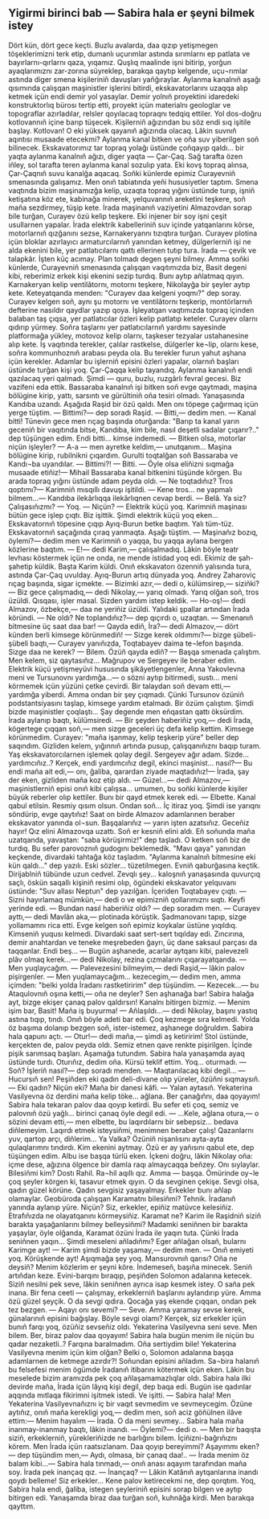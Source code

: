 ## Yigirmi birinci bab — Sabira hala er şeyni bilmek istey

Dört kün, dört gece keçti. Buzlu avalarda, daa qızıp yetişmegen töşeklerimizni terk etip, dumanlı uçurımlar astında sırımlarnı ep patlata ve bayırlarnı-qırlarnı qaza, yıqamız. Quşlıq maalinde işni bitirip, yorğun ayaqlarımıznı zar-zorına süyreklep, barakqa qaytıp kelgende, uçu¬rımlar astında diger smena kişileriniñ davuşları yañğıraylar.
Aylanma kanalnıñ aşağı qısımında çalışqan maşinistler işlerini bitirdi, ekskavatorlarını uzaqqa alıp ketmek içün endi demir yol yasaylar. Demir yolnıñ proyektini idaredeki konstruktorlıq bürosı tertip etti, proyekt içün materialnı geologlar ve topograflar azırladılar, relsler qoyılacaq topraqnı tedqiq ettiler. Yol dos-doğru kotlovannıñ içine barıp tüşecek. Kişilerniñ ağızından bu söz endi sıq işitile başlay. Kotlovan! O eki yüksek qayanıñ ağızında olacaq. Lâkin suvnıñ aqıntısı musaade etecekmi? Aylanma kanal bitken ve oña suv yiberilgen soñ bilinecek.
Ekskavatorımız tar topraq yolağı üstünde çoñqayıp qaldı... bir yaqta aylanma kanalnıñ ağızı, diger yaqta — Çar-Çaq. Sağ tarafta özen iñley, sol tarafta teren aylanma kanal sozulıp yata. Eki kovş topraq alınsa, Çar-Çaqnıñ suvu kanalğa aqacaq.
Soñki künlerde epimiz Curayevniñ smenasında galışamız. Men onıñ tabiatında yeñi hususiyetler taptım. Smena vaqtında bizim maşinamızğa kelip, uzaqta topraq yığını üstünde turıp, işniñ ketişatına köz ete, kabinağa minerek, yelquvannıñ areketini teşkere, soñ maña sezdirmey, tüşip kete. İrada maşinanıñ vaziyetini Almazovdan sorap bile turğan, Curayev özü kelip teşkere.
Eki injener bir soy işni çeşit usullarnen yapalar. İrada elektrik kabelleriniñ suv içinde yatqanlarını körse, motorlarnıñ qızğanını sezse, Karnakeryannı tızıqtıra turğan. Curayev plotina içün bloklar azırlayıcı armaturcılarnıñ yanından ketmey, dülgerlerniñ işi ne alda ekenini bile, yer patlatıcılarnı qattı ellerinen tutıp tura. İrada — çevik ve talapkâr. İşten küç acımay. Plan tolmadı degen şeyni bilmey. Amma soñki künlerde, Curayevniñ smenasında çalışqan vaqıtımızda biz, Basit degeni kibi, reberimiz erkek kişi ekenini sezip turdıq. Bunı aytıp añlatmaq qıyın. Karnakeryan kelip ventilâtornı, motornı teşkere, Nikolayğa bir şeyler aytıp kete. Keteyatqanda menden: "Curayev daa kelgeni yoqmı?" dep soray. Curayev kelgen soñ, aynı şu motornı ve ventilâtornı teşkerip, montörlarnıñ defterine nasıldır qaydlar yazıp qoya.
İşleyatqan vaqtımızda topraq içinden balaban taş çıqsa, yer patlatıcılar özleri kelip patlatıp keteler. Curayev olarnı qıdırıp yürmey. Soñra taşlarnı yer patlatıcılarnıñ yardımı sayesinde platformağa yükley, motovoz kelip olarnı, taşkeser tezyalar ustahanesine alıp kete. İş vaqıtında terekler, çalılar rastkelse, dülgerler ke¬lip, olarnı kese, soñra kommunhoznıñ arabası peyda ola. Bu terekler furun yahut aşhana içün kerekler. Adamlar bu işlerniñ episini özleri yapalar, olarnıñ başları üstünde turğan kişi yoq.
Çar-Çaqqa kelip tayandıq. Aylanma kanalnıñ endi qazılacaq yeri qalmadı. Şimdi — quru, buzlu, ruzgârlı fevral gecesi. Biz vazifeni eda ettik. Bassaraba kanalnıñ işi bitken soñ evge qaytmadı, maşina bölügine kirip, yattı, sarsıntı ve gürültiniñ oña tesiri olmadı. Yanaşasında Kandıba uzandı. Aşağıda Raşid bir özü qaldı. Men onı töpege çağırmaq içün yerge tüştim.
— Bittimi?— dep soradı Raşid.
— Bitti,— dedim men. — Kanal bitti!
Tünevin gece men rıçag başında oturğanda: "Barıp ta kanal yarın geceniñ bir vaqıtında bitse, Kandıba, kim bile, nasıl deşetli sadalar çıqarır?.." dep tüşüngen edim. Endi bitti... kimse indemedi.
— Bitken olsa, motorlar niçün işleyler?
— A-a — men ayretke keldim,— unutqanım... 
Maşina bölügine kirip, rubilnikni çıqardım. Gurulti toqtalğan soñ Bassaraba ve Kandı¬ba uyandılar. 
— Bittimi?!
— Bitti.
— Öyle olsa eliñizni sıqmağa musaade etiñiz!— Mihail Bassaraba kanal bitkenini tüşünde körgen.
Bu arada topraq yığını üstünde adam peyda oldı.
— Ne toqtadıñız? Tros qoptımı?— Karimniñ mısqıllı davuşı işitildi.
— Kene tros... ne yapmalı bilmem…— Kandıba ilekârlıqqa ilekârlıqnen cevap berdi. — Belâ. Ya siz? Çalışasıñızmı?
— Yoq.
— Niçün?
— Elektrik küçü yoq.
Karimniñ maşinası bütün gece işlep çıqtı. Biz işittik. Şimdi elektrik küçü yoq eken... Ekskavatornıñ töpesine çıqıp Ayıq-Burun betke baqtım. Yalı tüm-tüz. Ekskavatornıñ saçağında çıraq yanmaqta. Aşağı tüştim.
— Maşinañız bozıq, öylemi?— dedim men ve Karimniñ o yaqqa, bu yaqqa aylana bergen közlerine baqtım.
— E!— dedi Karim,— çalışalmadıq. 
Lâkin böyle teatr levhası köstermek içün ne onda, ne mende istidad yoq edi. Ekimiz de şah-şahetip küldik. Başta Karim küldi.
Onıñ ekskavatorı özenniñ yalısında tura, astında Çar-Çaq uvulday. Ayıq-Burun artıq dünyada yoq. Andrey Zaharoviç rıçag başında, sigar içmekte.
— Bizimki azır,— dedi o, külümsirep,— siziñki?
— Biz gece çalışmadıq,— dedi Nikolay,— yarıq olmadı. Yarıq olğan soñ, tros üzüldi. Qısqası, işler masal. Sizden yardım istep keldik.
— Ho-oş!— dedi Almazov, özbekçe,— daa ne yeriñiz üzüldi.
Yalıdaki şpallar artından İrada köründi.
— Ne oldı? Ne toplandıñız?— dep qıçırdı o, uzaqtan. — Smenanıñ bitmesine üç saat daa bar!
— Qayda ediñ, İra?— dedi Almazov,— dört künden berli kimsege körünmediñ!
— Sizge kerek oldımmı?— bizge şübeli-şübeli baqtı,— Curayev yanıñızda, Toqtabayev daima te¬lefon başında. Sizge daa ne kerek?
— Bilem. Özüñ qayda ediñ?
— Başqa smenada çalıştım. Men kelem, siz qaytasıñız... Mağrupov ve Sergeyev ile beraber edim. Elektrik küçü yetişmeyüvi hususında şikâyetlengenler, Anna Yakovlevna meni ve Tursunovnı yardımğa...— o sözni aytıp bitirmedi, sustı... meni körmemek içün yüzüni çetke çevirdi. Bir talaydan soñ devam etti,— yardımğa yiberdi. Amma ondan bir şey çıqmadı. Çünki Tursunov özüniñ podstantsiyasını taşlap, kimsege yardım etalmadı. Bir özüm çalıştım. Şimdi bizde maşinistler çoqlaştı...
Şay degende men eñqastan qattı öksürdim. İrada aylanıp baqtı, külümsiredi.
— Bir şeyden haberiñiz yoq,— dedi İrada, kögertege çıqqan soñ,— men sizge geceleri üç defa kelip kettim. Kimsege körünmedim. Curayev: "maña işanmay, kelip teşkerip yüre" beller dep saqındım. Gizliden kelem, yığınnıñ artında pusup, çalışqanıñıznı baqıp turam. Yaş ekskavatorcılarnen işlemek qolay degil. Sergeyev ağır adam. Sizde... yardımcıñız..? Kerçek, endi yardımcıñız degil, ekinci maşinist... nasıl?— Bu endi maña ait edi,— onı, ğaliba, qarardan ziyade maqtadıñız!— İrada, şay der eken, gizliden maña koz etip aldı.
— Güzel...— dedi   Almazov,— maşinistlerniñ episi onıñ kibi çalışsa... umumen, bu soñki künlerde kişiler büyük reberler olıp kettiler. Bunı bir qayd etmek kerek edi.
— Elbette. Kanal qabul etilsin. Resmiy qısım olsun. Ondan soñ... İç itiraz yoq. Şimdi ise yarıqnı söndürip, evge qaytıñız! Saat on birde Almazov adamlarınen beraber ekskavator yanında ol¬sun. Başqalarıñız — yarın işten azatsıñız. Geceñiz hayır!
Qız elini Almazovqa uzattı. Soñ er kesniñ elini aldı. Eñ soñunda maña uzatqanda, yavaştan: "saba körüşirmiz!" dep taşladı.
O ketken soñ biz de turdıq. Bu sefer parovoznıñ gudogını beklemedik. "Mavı qaya" yanından keçkende, divardaki tahtağa köz taşladım. "Aylanma kanalnıñ bitmesine eki kün qaldı..." dep yazılı. Eski sözler... tüzetilmegen. Evniñ qaburğasına keçtik. Dirijablniñ tübünde uzun cedvel. Zevqlı şey... kaloşnıñ yanaşasında quvurçıq saçlı, öskün saqallı kişiniñ resimi olıp, ögündeki ekskavator yelquvanı üstünde: "Suv allası Neptun" dep yazılğan.
İçeriden Toqtabayev çıqtı.
— Sizni hayırlamaq mümkün,— dedi o ve epimizniñ qollarımıznı sıqtı. Keyfi yerinde edi.
— Bundan nasıl haberiñiz oldı? — dep soradım men.
— Curayev ayttı,— dedi Mavlân aka,— plotinada körüştik. Şadmanovanı tapıp, sizge yollamamnı rica etti.
Evge kelgen soñ epimiz koykalar üstüne yıqıldıq. Kimseniñ yuqusı kelmedi. Divardaki saat sert-sert tıqılday edi. Zıncırına, demir anahtardan ve teneke meşrebeden ğayrı, üç dane saksaul parçası da taqqanlar. Endi beş...
— Bugün aşhanede, acarlar aytqanı kibi, palevezeli plâv olmaq kerek...— dedi Nikolay, rezina çızmalarını çıqarayatqanda. — Men yuqlaycağım.
— Palevezesini bilmeyim,— dedi Raşid,— lâkin palov pişirgenler.
— Men yuqlamaycağım... kezecegim,— dedim men, amma içimden: "belki yolda İradanı rastketiririm" dep tüşündim.
— Kezecek...— bu Ataqulovnıñ oşına ketti,— oña ne deyler? Sen aşhanağa bar! Sabira halağa ayt, bizge ekişer çanaq palov qaldırsın! Kanalnı bitirgen bizmiz.
— Menim işim bar, Basit! Maña iş buyurma!
— Añlaşıldı...— dedi Nikolay, başını yastıq astına tıqıp, tındı. Onıñ böyle adeti bar edi.
Çoq kezmege sıra kelmedi. Yolda öz başıma dolanıp bezgen soñ, ister-istemez, aşhanege doğruldım. Sabira hala qapunı açtı.
— Otur!— dedi maña,— şimdi aş ketiririm! 
Stol üstünde, kerçekten de, palov peyda oldı. Semiz etnen qave renkte pişirilgen. İçinde pişik sarımsaq başları.
Aşamağa tutundım. Sabira hala yanaşamda ayaq üstünde turdı. Oturıñız, dedim oña. Kürsü teklif ettim. Yoq... oturmadı.
— Soñ? İşleriñ nasıl?— dep soradı menden.
— Maqtanılacaq kibi degil...
— Hucursıñ sen! Peşiñden eki qadın deli-divane olıp yüreler, özüñni sıqmaysıñ.
— Eki qadın? Niçün eki? Maña bir danesi kâfi.
— Yalan aytasıñ. Yekaterina Vasilyevna öz derdini maña kelip töke... ağlana. Ber çanağıñnı, daa qoyayım!
Sabira hala tekaran palov daa qoyıp ketirdi. Bu sefer eti çoq, semiz ve palovnıñ özü yağlı... birinci çanaq öyle degil edi.
— ...Kele, ağlana otura,— o sözini devam etti,— men elbette, bu laqırdılarnı bir sebepsiz... bedava diñlemeyim. Laqırdı etmek isteysiñmi, menimnen beraber çalış! Qazanlarnı yuv, qartop arçı, diñlerim... Ya Valka? Özüniñ nişanlısını ayta-ayta qulaqlarımnı tındırdı. Kim ekenini aytmay. Özü er ay yañısını qabul ete, dep tüşüngen edim. Albu ise başqa türlü eken. İçkeni doğru, lâkin Nikolay oña: içme dese, ağızına ölgence bir damla raqı almaycaqqa beñzey. Onı sıylaylar. Bilesiñmi kim? Dostı Rahil. Ra¬hil aqıllı qız. Amma — başqa. Ömürinde oy¬le çoq şeyler körgen ki, tasavur etmek qıyın. O da sevginen çekişe. Sevgi olsa, qadın güzel körüne. Qadın sevgisiz yaşayalmay. Erkekler bunı añlap olamaylar. Geobüroda çalışqan Karamatnı bilesiñmi? Tehnik. İradanıñ yanında aylanıp yüre. Niçün? Siz, erkekler, epiñiz matüvce kelesiñiz. Etrafıñızda ne olayatqanını körmeysiñiz. Karamat ne? Karim ile Raşidniñ siziñ barakta yaşağanlarını bilmey belleysiñmi? Madamki seniñnen bir barakta yaşaylar, öyle olğanda, Karamat özüni İrada ile yaqın tuta. Çünki İrada seniñnen yaqın... Şimdi meseleni añladıñmı? Eger añlağan olsañ, bularnı Karimge ayt!
— Karim şimdi bizde yaşamay,— dedim men.
— Onıñ emiyeti yoq. Körüşkende ayt! Aşıqmağa şey yoq. Mansurovnıñ qarısı? Oña ne deysiñ? Menim közlerim er şeyni köre. İndemeseñ, başıña minecek. Seniñ artıñdan keze. Evini-barqını bıraqıp, peşiñden Solomon adalarına ketecek. Siziñ nesilni pek seve, lâkin seniñnen ayrıca isap kesmek istey. O saña pek inana. Bir fena ceeti — çalışmay, erkeklerniñ başlarını aylandırıp yüre. Amma özü güzel şeyçik. O da sevgi qıdıra. Qocağa yaş ekende çıqqan, ondan pek tez bezgen.
— Aqayı onı sevemi?
— Seve. Amma yaramay sevse kerek, günalarınıñ episini bağışlay. Böyle sevgi olamı? Kerçek, siz erkekler içün bunıñ farqı yoq, özüñiz sevseñiz oldı. Yekaterina Vasilyevna seni seve. Men bilem. Ber, biraz palov daa qoyayım!
Sabira hala bugün menim ile niçün bu qadar nezaketli..? Farqına baralmadım. Oña sertiydim bile! Yekaterina Vasilyevna menim içün kim olğan? Belki o, Solomon adalarına başqa adamlarnen de ketmege azırdır?! Soñundan episini añladım. Sa¬bira halanıñ bu felsefesi menim ögümde İradanıñ itibarını kötermek içün eken. Lâkin bu meselede bizim aramızda pek çoq añlaşamamazlıqlar oldı. Sabira hala ilki devirde maña, İrada içün lâyıq kişi degil, dep baqa edi. Bugün ise qadınlar aqqında mıtlaqa fikirimni işitmek istedi. Ve işitti.
— Sabira hala! Men Yekaterina Vasilyevnañıznı iç bir vaqıt sevmedim ve sevmeycegim. Özüne aytıñız, onıñ maña kerekligi yoq,— dedim men, soñ aciz göñülnen ilâve ettim:— Menim hayalım — İrada. O da meni sevmey...
Sabira hala maña inanmay-inanmay baqtı, lâkin inandı.
— Öylemi?— dedi o. — Men bir baqışta siziñ, erkeklerniñ, yürekleriñizde ne barlığını bilem. İçiñizni-bağrıñıznı körem. Men İrada içün raatsızlanam. Daa qoyıp bereyimmi?
Aşayımmı eken?— dep tüşündim men,— Aydı, olmasa, bir çanaq daa!..
— İrada menim öz balam kibi...— Sabira hala tınmadı,— onıñ anası aqayım tarafından maña soy. İrada pek inançaq qız.
— İnançaq?
— Lâkin Katânıñ aytqanlarına inandı qoydı belleme! Siz erkekler...
Kene palov ketirecekmi ne, dep qorqtım. Yoq, Sabira hala endi, ğaliba, istegen şeyleriniñ episini sorap bilgen ve aytıp bitirgen edi. Yanaşamda biraz daa turğan soñ, kuhnâğa kirdi. Men barakqa qayttım.
